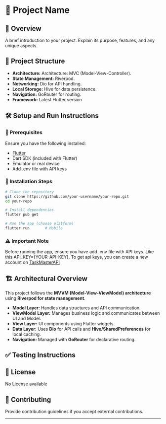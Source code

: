 # 🚀 Project Name

## 📖 Overview
A brief introduction to your project. Explain its purpose, features, and any unique aspects.

## 📂 Project Structure
- **Architecture:** Architecture: MVC (Model-View-Controller).
- **State Management:** Riverpod.
- **Networking:** Dio for API handling.
- **Local Storage:** Hive for data persistence.
- **Navigation:** GoRouter for routing.
- **Framework:** Latest Flutter version

## 🛠 Setup and Run Instructions

### 🔹 Prerequisites
Ensure you have the following installed:
- [Flutter](https://docs.flutter.dev/get-started/install)
- Dart SDK (included with Flutter)
- Emulator or real device
- Add .env file with API keys

### 🔹 Installation Steps
```sh
# Clone the repository
git clone https://github.com/your-username/your-repo.git
cd your-repo

# Install dependencies
flutter pub get

# Run the app (choose platform)
flutter run       # Mobile
```

### ⚠️ Important Note
Before running the app, ensure you have add .env file with API keys. Like this API_KEY={YOUR-API-KEY}. To get api keys, you can create a new account on [TaskMasterAPI](https://developer.ticketmaster.com/products-and-docs/apis/discovery-api/v2/)

## 🏗 Architectural Overview
This project follows the **MVVM (Model-View-ViewModel) architecture** using **Riverpod for state management**.

- **Model Layer:** Handles data structures and API communication.
- **ViewModel Layer:** Manages business logic and communicates between UI and Model.
- **View Layer:** UI components using Flutter widgets.
- **Data Layer:** Uses **Dio** for API calls and **Hive/SharedPreferences** for local caching.
- **Navigation:** Managed with **GoRouter** for declarative routing.

## ✅ Testing Instructions


## 📜 License
No License available

## 🤝 Contributing
Provide contribution guidelines if you accept external contributions.

---

